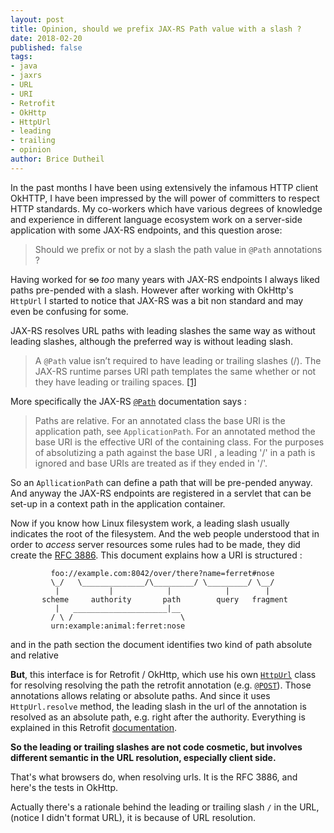 ```yaml
---
layout: post
title: Opinion, should we prefix JAX-RS Path value with a slash ?
date: 2018-02-20
published: false
tags:
- java
- jaxrs
- URL
- URI
- Retrofit
- OkHttp
- HttpUrl
- leading
- trailing
- opinion
author: Brice Dutheil
---
```


In the past months I have been using extensively the infamous HTTP client 
OkHTTP, I have been impressed by the will power of committers to respect 
HTTP standards. My co-workers which have various degrees of knowledge and experience
in different language ecosystem work on a server-side application with some JAX-RS 
endpoints, and this question arose:

> Should we prefix or not by a slash the path value in `@Path` annotations ?

Having worked for ~~so~~ _too_ many years with JAX-RS endpoints I always liked paths
pre-pended with a slash. However after working with OkHttp's `HttpUrl` I started 
to notice that JAX-RS was a bit non standard and may even be confusing for some.

JAX-RS resolves URL paths with leading slashes the same way as without leading 
slashes, although the preferred way is without leading slash.

> A `@Path` value isn’t required to have leading or trailing slashes (/). The 
> JAX-RS runtime parses URI path templates the same whether or not they have 
> leading or trailing spaces. [\[1\]][1]

More specifically the JAX-RS [`@Path`][2] documentation says : 

> Paths are relative. For an annotated class the base URI is the application 
> path, see `ApplicationPath`. For an annotated method the base URI is the 
> effective URI of the containing class. For the purposes of absolutizing a 
> path against the base URI , a leading '/' in a path is ignored and base URIs 
> are treated as if they ended in '/'.

So an `ApllicationPath` can define a path that will be pre-pended anyway. And anyway 
the JAX-RS endpoints are registered in a servlet that can be set-up in a context 
path in the application container.

Now if you know how Linux filesystem work, a leading slash usually indicates
the root of the filesystem. And the web people understood that in order to 
_access_ server resources some rules had to be made, they did create the
[RFC 3886](https://tools.ietf.org/html/rfc3986). This document explains how 
a URI is structured : 


```
         foo://example.com:8042/over/there?name=ferret#nose
         \_/   \______________/\_________/ \_________/ \__/
          |           |            |            |        |
       scheme     authority       path        query   fragment
          |   _____________________|__
         / \ /                        \
         urn:example:animal:ferret:nose
```

and in the path section the document identifies two kind
of path absolute and relative




**But**, this interface is for Retrofit / OkHttp, which use his own [`HttpUrl`][4] class for resolving resolving the path the retrofit annotation (e.g. [`@POST`][5]). Those annotations allows relating or absolute paths. And since it uses `HttpUrl.resolve` method, the leading slash in the url of the annotation is resolved as an absolute path, e.g. right after the authority. Everything is explained in this Retrofit [documentation][6].

**So the leading or trailing slashes are not code cosmetic, but involves different semantic in the URL resolution, especially client side.**


That's what browsers do, when resolving urls. It is the RFC 3886, and here's the tests in OkHttp.


Actually there's a rationale behind the leading or trailing slash `/` in the URL, (notice I didn't format URL), it is because of URL resolution. 



[1]: https://docs.oracle.com/cd/E19798-01/821-1841/ginpw/
[2]: https://docs.oracle.com/javaee/7/api/javax/ws/rs/Path.html
[3]: https://cdivilly.wordpress.com/2014/03/11/why-trailing-slashes-on-uris-are-important/
[4]: https://square.github.io/okhttp/3.x/okhttp/okhttp3/HttpUrl.html
[5]: http://square.github.io/retrofit/2.x/retrofit/retrofit2/http/POST.html#value--
[6]: http://square.github.io/retrofit/2.x/retrofit/retrofit2/Retrofit.Builder.html#baseUrl-okhttp3.HttpUrl-
[7]: https://docs.oracle.com/cd/E19798-01/821-1841/6nmq2cp26/index.html
